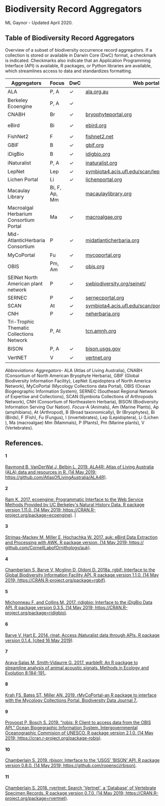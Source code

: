 # Biodiversity Record Aggregators   
ML Gaynor - Updated April 2020.
    
## **Table of Biodiversity Record Aggregators**    
Overview of a subset of biodiversity occurrence record aggregators. If a collection is stored or available in Darwin Core (DwC) format, a checkmark is indicated. Checkmarks also indicate that an Application Programming Interface (API) is available, R packages, or Python libraries are available, which streamlines access to data and standardizes formatting.
  
  
| Aggregators                              | Focus         | DwC | Web portal                                          | API | R packages   | Python    |
|------------------------------------------|---------------|-----|-----------------------------------------------------|-----|--------------|-----------|
| ALA                                      | P, A          | ✓   | [ala.org.au](https://www.ala.org.au/)                                        | ✓   | ALA4R<sup>[1](<#1>)</sup>       |           |
| Berkeley Ecoengine                       | P, A          | ✓   |                                                     | ✓   | Ecoengine<sup>[2](<#2>)</sup>   |           |
| CNABH                                    | Br            | ✓   | [bryophyteportal.org](https://bryophyteportal.org/portal/)                                 |     |              |           |
| eBird                                    | Bi            | ✓   | [ebird.org](https://ebird.org/home)                                         | ✓   | Auk<sup>[3](<#3>)</sup>         | ebird-api |
| FishNet2                                 | F             | ✓   | [fishnet2.net](http://fishnet2.net/)                                        | ✓   |              | fishnet   |
| GBIF                                     | B             | ✓   | [gbif.org](https://www.gbif.org/)                                           | ✓   | Rgbif<sup>[4](<#4>)</sup>      | pygbif    |
| iDigBio                                  | B             | ✓   | [idigbio.org](https://www.idigbio.org/)                                      | ✓   | Ridigbio<sup>[5](<#5>)</sup>    | idigbio   |
| iNaturalist                              | P, A          | ✓   | [inaturalist.org](https://www.inaturalist.org)                                     | ✓   | Rinat<sup>[6](<#6>)</sup>       |           |
| LepNet                                   | Lep           | ✓   | [symbiota4.acis.ufl.edu/scan/lepnet/portal/index.php](http://symbiota4.acis.ufl.edu/scan/lepnet/portal/index.php) |     |              |           |
| Lichen Portal                            | Li            | ✓   | [lichenportal.org](https://lichenportal.org/cnalh/#)                                    |     |              |           |
| Macaulay Library                         | Bi, F, Ap, Mm |     | [macaulaylibrary.org](https://www.macaulaylibrary.org/)                                 |     | WarbleR<sup>[7](<#7>)</sup>     |           |
| Macroalgal Herbarium Consortium Portal​  | Ma            | ✓   | [macroalgae.org](https://macroalgae.org/portal/)                                  |     |              |           |
| Mid-AtlanticHerbaria Consortium          | P             | ✓   | [midatlanticherbaria.org](http://midatlanticherbaria.org/portal/)                             |     |              |           |
| MyCoPortal                               | Fu            | ✓   | [mycoportal.org](https://mycoportal.org/portal/)                                      |     | RMyCoPortal<sup>[8](<#8>)</sup> |           |
| OBIS                                     | Pm, Am        | ✓   | [obis.org](https://mapper.obis.org/)                                            | ✓   | Robis<sup>[9](<#9>)</sup>       |           |
| SEINet North American plant network      | P             | ✓   | [swbiodiversity.org/seinet/](http://swbiodiversity.org/seinet/)                         |     |              |           |
| SERNEC                                   | P             | ✓   | [sernecportal.org](http://sernecportal.org/portal/)                                    |     |              |           |
| SCAN                                     | At            | ✓   | [symbiota4.acis.ufl.edu/scan/portal/](http://symbiota4.acis.ufl.edu/scans/portal/)                |     |              |           |
| CNH​                                     | P             | ✓   | [neherbaria.org](http://portal.neherbaria.org/portal/)                                      |     |              |           |
| Tri-Trophic Thematic Collections Network | P, At         |     | [tcn.amnh.org](http://tcn.amnh.org/)                                        |     |              |           |
| BISON                                    | P, A          | ✓   | [bison.usgs.gov](https://bison.usgs.gov/#home)                                      | ✓   | Rbison<sup>[10](<#10>)</sup>     |           |
| VertNET                                  | V             | ✓   | [vertnet.org](http://vertnet.org/)                                         | ✓   | RVertNet<sup>[11](<#11>)</sup>   |           |

*Abbreviations:* *Aggregators*- ALA (Atlas of Living Australia), CNABH (Consortium of North American Bryophyte Herbaria), GBIF (Global Biodiversity Information Facility), LepNet (Lepidoptera of North America Network), MyCoPortal (Mycology Collections data Portal), OBIS (Ocean Biogeographic Information System), SERNEC (Southeast Regional Network of Expertise and Collections), SCAN (Symbiota Collections of Arthropods Network), CNH (Consortium of Northeastern Herbaria), BISON (Biodiversity Information Serving Our Nation). *Focus*-A (Animals), Am (Marine Plants), Ap (amphibians), At (Arthropod​), B (Broad taxonomically), Br (Bryophytes), Bi (Birds), F (Fish), Fu (Fungus​), I (invertebrates), Lep (Lepidoptera​), Li (Lichen​), Ma (macroalgae) Mm (Mammals), P (Plants), Pm (Marine plants), V (Vertebrates).
  
## **References**. 
#### 1    
[Raymond B, VanDerWal J, Belbin L. 2019. ALA4R: Atlas of Living Australia (ALA) data and resources in R. (14 May 2019; https://github.com/AtlasOfLivingAustralia/ALA4R)](https://github.com/AtlasOfLivingAustralia/ALA4R). 
  
#### 2  
[Ram K. 2017. ecoengine: Programmatic Interface to the Web Service Methods Provided by UC Berkeley's Natural History Data. R package version 1.11.0. (14 May 2019; https://CRAN.R-project.org/package=ecoengine)](https://CRAN.R-project.org/package=ecoengine). |
  
#### 3  
[Strimas-Mackey M, Miller E, Hochachka W. 2017. auk: eBird Data Extraction and Processing with AWK. R package version. (14 May 2019; https://​github.com/​CornellLabofOrnithology/​auk)](https://​github.com/​CornellLabofOrnithology/​auk). 
  
#### 4     
[Chamberlain S, Barve V, Mcglinn D, Oldoni D. 2018a. rgbif: Interface to the Global Biodiversity Information Facility API. R package version 1.1.0. (14 May 2019; https://CRAN.R-project.org/package=rgbif)](https://CRAN.R-project.org/package=rgbif).

#### 5    
[Michonneau F, and Collins M. 2017. ridigbio: Interface to the iDigBio Data API. R package version 0.3.5. (14 May 2019; https://CRAN.R-project.org/package=ridigbio)](https://CRAN.R-project.org/package=ridigbio). 
  
#### 6
[Barve V, Hart E. 2014. rinat: Access iNaturalist data through APIs. R package version 0.1.4. [cited 16 May 2019]](https://github.com/ropensci/rinat). 
  
#### 7    
[Araya‐Salas M, Smith‐Vidaurre G. 2017. warbleR: An R package to streamline analysis of animal acoustic signals. Methods in Ecology and Evolution 8:184-191.](https://besjournals.onlinelibrary.wiley.com/doi/full/10.1111/2041-210X.12624). 
  
#### 8    
[Krah FS, Bates ST, Miller AN. 2019. rMyCoPortal-an R package to interface with the Mycology Collections Portal. Biodiversity Data Journal 7.](https://www.ncbi.nlm.nih.gov/pmc/articles/PMC6341041/).  
  
#### 9    
[Provoost P, Bosch S. 2019. “robis: R Client to access data from the OBIS API.” Ocean Biogegraphic Information System. Intergovernmental Oceanographic Commision of UNESCO. R package version 2.1.0. (14 May 2019; https://cran.r-project.org/package-robis)](https://cran.r-project.org/package-robis). 
  
#### 10    
[Chamberlain S. 2019. rbison: Interface to the ‘USGS’ ‘BISON’ API. R package version 0.8.0. (14 May 2019; https://github.com/ropensci/rbison)](https://github.com/ropensci/rbison). 
  
#### 11    
[Chamberlain S. 2018. rvertnet: Search 'Vertnet', a 'Database' of Vertebrate Specimen Records. R package version 0.7.0. (14 May 2019; https://CRAN.R-project.org/package=rvertnet)](https://CRAN.R-project.org/package=rvertnet).  

